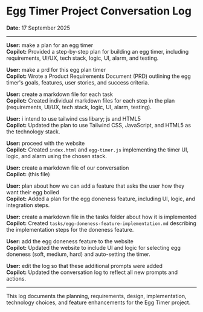 # Egg Timer Project Conversation Log

**Date:** 17 September 2025

---

**User:** make a plan for an egg timer  
**Copilot:** Provided a step-by-step plan for building an egg timer, including requirements, UI/UX, tech stack, logic, UI, alarm, and testing.

**User:** make a prd for this egg plan timer  
**Copilot:** Wrote a Product Requirements Document (PRD) outlining the egg timer's goals, features, user stories, and success criteria.

**User:** create a markdown file for each task  
**Copilot:** Created individual markdown files for each step in the plan (requirements, UI/UX, tech stack, logic, UI, alarm, testing).

**User:** i intend to use tailwind css libary; js and HTML5  
**Copilot:** Updated the plan to use Tailwind CSS, JavaScript, and HTML5 as the technology stack.

**User:** proceed with the website  
**Copilot:** Created `index.html` and `egg-timer.js` implementing the timer UI, logic, and alarm using the chosen stack.

**User:** create a markdown file of our conversation  
**Copilot:** (this file)

**User:** plan about how we can add a feature that asks the user how they want their egg boiled  
**Copilot:** Added a plan for the egg doneness feature, including UI, logic, and integration steps.

**User:** create a markdown file in the tasks folder about how it is implemented  
**Copilot:** Created `tasks/egg-doneness-feature-implementation.md` describing the implementation steps for the doneness feature.

**User:** add the egg doneness feature to the website  
**Copilot:** Updated the website to include UI and logic for selecting egg doneness (soft, medium, hard) and auto-setting the timer.

**User:** edit the log so that these additional prompts were added  
**Copilot:** Updated the conversation log to reflect all new prompts and actions.

----

This log documents the planning, requirements, design, implementation, technology choices, and feature enhancements for the Egg Timer project.
